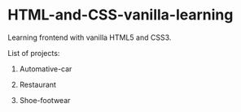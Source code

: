 # HTML-and-CSS-vanilla-learning
Learning frontend with vanilla HTML5 and CSS3.

List of projects:

1. Automative-car

2. Restaurant

3. Shoe-footwear
